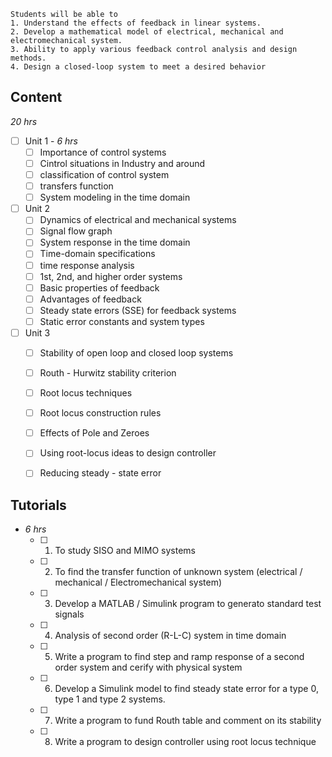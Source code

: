 ```
Students will be able to  
1. Understand the effects of feedback in linear systems.  
2. Develop a mathematical model of electrical, mechanical and electromechanical system.  
3. Ability to apply various feedback control analysis and design methods.  
4. Design a closed-loop system to meet a desired behavior

```

## Content
_20 hrs_

- [ ] Unit 1 - _6 hrs_
	- [ ] Importance of control systems
	- [ ] Cintrol situations in Industry and around
	- [ ] classification of control system
	- [ ] transfers function
	- [ ] System modeling in the time domain

- [ ] Unit 2
	- [ ] Dynamics of electrical and mechanical systems
	- [ ] Signal flow graph 
	- [ ] System response in the time domain
	- [ ] Time-domain specifications
	- [ ] time response analysis
	- [ ] 1st, 2nd, and higher order systems
	- [ ] Basic properties of feedback
	- [ ] Advantages of feedback
	- [ ] Steady state errors (SSE) for feedback systems
	- [ ] Static error constants and system types

- [ ] Unit 3
	- [ ] Stability of open loop and closed loop systems
	- [ ] Routh - Hurwitz stability criterion
	- [ ] Root locus techniques
	- [ ] Root locus construction rules
	- [ ] Effects of Pole and Zeroes 
	- [ ] Using root-locus ideas to design controller
	- [ ] Reducing steady - state error


## Tutorials
- _6 hrs_
	- [ ] 1. To study SISO and MIMO systems
	- [ ] 2. To find the transfer function of  unknown system (electrical  / mechanical / Electromechanical system)
	- [ ] 3. Develop a MATLAB / Simulink program to generato standard test signals
	- [ ] 4. Analysis of second order (R-L-C) system in time domain
	- [ ] 5. Write a program to find step and ramp response of a second order system and cerify with physical system
	- [ ] 6. Develop a Simulink model to find steady state error for a type 0, type 1 and type 2 systems.
	- [ ] 7. Write a program to fund Routh table and comment on its stability
	- [ ] 8. Write a program to design controller using root locus technique

